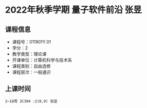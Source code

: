 # 2022年秋季学期 量子软件前沿 张昱






## 课程信息

- 课程号：011901Y.01
- 学分：2
- 教学类型：理论课
- 开课单位：计算机科学与技术系
- 课程类别：自由选修
- 课程层次：一般通识

## 上课时间

```
2~18周 3C304 :2(8,9) 张昱
```


